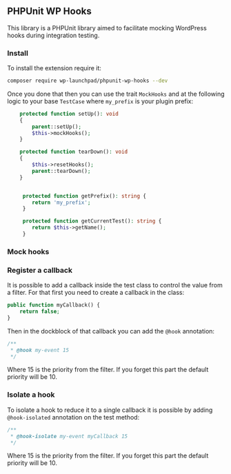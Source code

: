 ## PHPUnit WP Hooks

This library is a PHPUnit library aimed to facilitate mocking WordPress hooks during integration testing.

### Install

To install the extension require it:
```bash
composer require wp-launchpad/phpunit-wp-hooks --dev
```

Once you done that then you can use the trait ``MockHooks`` and at the following logic to your base `TestCase` where `my_prefix` is your plugin prefix:
```php
    protected function setUp(): void
    {
        parent::setUp();
        $this->mockHooks();
    }

    protected function tearDown(): void
    {
        $this->resetHooks();
        parent::tearDown();
    }


     protected function getPrefix(): string {
        return 'my_prefix';
     }

     protected function getCurrentTest(): string {
        return $this->getName();
     }
```

### Mock hooks

### Register a callback
It is possible to add a callback inside the test class to control the value from a filter.
For that first you need to create a callback in the class:
```php
public function myCallback() {
    return false;
}
```
Then in the dockblock of that callback you can add the `@hook` annotation:
```php
/** 
 * @hook my-event 15
 */ 
```
Where 15 is the priority from the filter. If you forget this part the default priority will be 10.

### Isolate a hook
To isolate a hook to reduce it to a single callback it is possible by adding `@hook-isolated` annotation on the test method:
```php
/**
 * @hook-isolate my-event myCallback 15
 */
```
Where 15 is the priority from the filter. If you forget this part the default priority will be 10.
